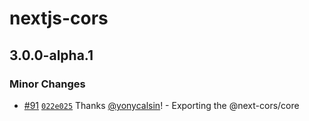 # nextjs-cors

## 3.0.0-alpha.1

### Minor Changes

- [#91](https://github.com/yonycalsin/nextjs-cors/pull/91) [`022e025`](https://github.com/yonycalsin/nextjs-cors/commit/022e0257c6270022a21ef6eaac7c65b8e1833568) Thanks [@yonycalsin](https://github.com/yonycalsin)! - Exporting the @next-cors/core
